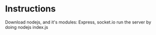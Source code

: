 <H1> Instructions </H1>
Download nodejs, and it's modules: Express, socket.io
run the server by doing
nodejs index.js
